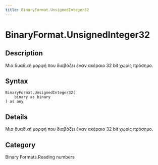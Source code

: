 ```yaml
---
title: BinaryFormat.UnsignedInteger32
---
```


# BinaryFormat.UnsignedInteger32


## Description

Μια δυαδική μορφή που διαβάζει έναν ακέραιο 32 bit χωρίς πρόσημο.


## Syntax

```powerquery
BinaryFormat.UnsignedInteger32(
    binary as binary
) as any
```


## Details

Μια δυαδική μορφή που διαβάζει έναν ακέραιο 32 bit χωρίς πρόσημο.



## Category
Binary Formats.Reading numbers
